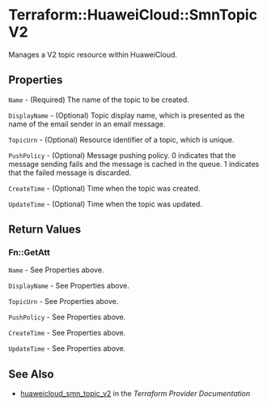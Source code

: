 # Terraform::HuaweiCloud::SmnTopicV2

Manages a V2 topic resource within HuaweiCloud.

## Properties

`Name` - (Required) The name of the topic to be created.

`DisplayName` - (Optional) Topic display name, which is presented as the name of the email sender in an email message.

`TopicUrn` - (Optional) Resource identifier of a topic, which is unique.

`PushPolicy` - (Optional) Message pushing policy. 0 indicates that the message sending fails and the message is cached in the queue. 1 indicates that the failed message is discarded.

`CreateTime` - (Optional) Time when the topic was created.

`UpdateTime` - (Optional) Time when the topic was updated.


## Return Values

### Fn::GetAtt

`Name` - See Properties above.

`DisplayName` - See Properties above.

`TopicUrn` - See Properties above.

`PushPolicy` - See Properties above.

`CreateTime` - See Properties above.

`UpdateTime` - See Properties above.

## See Also

* [huaweicloud_smn_topic_v2](https://www.terraform.io/docs/providers/huaweicloud/r/smn_topic_v2.html) in the _Terraform Provider Documentation_